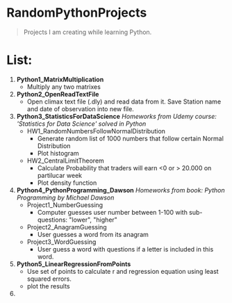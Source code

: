 # RandomPythonProjects
> Projects I am creating while learning Python.

# List:
1. **Python1_MatrixMultiplication**
    - Multiply any two matrixes
2. **Python2_OpenReadTextFile**
    - Open climax text file (.dly) and read data from it. Save Station name and date of observation into new file.
3. **Python3_StatisticsForDataScience**
    *Homeworks from Udemy course: 'Statistics for Data Science' solved in Python*
    - HW1_RandomNumbersFollowNormalDistribution
        - Generate random list of 1000 numbers that follow certain Normal Distribution
        - Plot histogram
    - HW2_CentralLimitTheorem
        - Calculate Probability that traders will earn <0 or > 20.000 on partilucar week
        - Plot density function
4. **Python4_PythonProgramming_Dawson**
    *Homeworks from book: Python Programming by Michael Dawson*
    - Project1_NumberGuessing
        - Computer guesses user number between 1-100 with sub-questions: "lower", "higher"
    - Project2_AnagramGuessing
        - User guesses a word from its anagram
    - Project3_WordGuessing
        - User guess a word with questions if a letter is included in this word.
5. **Python5_LinearRegressionFromPoints**
    - Use set of points to calculate r and regression equation using least squared errors.
    - plot the results
6.